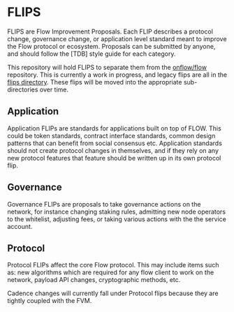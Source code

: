 # FLIPS
FLIPS are Flow Improvement Proposals. Each FLIP describes a protocol change, governance change, or application level standard meant to improve the Flow protocol or ecosystem. Proposals can be submitted by anyone, and should follow the [TDB] style guide for each category.

This repository will hold FLIPS to separate them from the [onflow/flow](https://github.com/onflow/flow/tree/master/flips) repository. This is currently a work in progress, and legacy flips are all in the [flips directory](https://github.com/onflow/flips/tree/main/flips). These flips will be moved into the appropriate sub-directories over time.

## Application
Application FLIPs are standards for applications built on top of FLOW. This could be token standards, contract interface standards, common design patterns that can benefit from social consensus etc. Application standards should not create protocol changes in themselves, and if they rely on any new protocol features that feature should be written up in its own protocol flip.

## Governance
Governance FLIPs are proposals to take governance actions on the network, for instance changing staking rules, admitting new node operators to the whitelist, adjusting fees, or taking various actions with the the service account.

## Protocol
Protocol FLIPs affect the core Flow protocol. This may include items such as: new algorithms which are required for any flow client to work on the network, payload API changes, cryptographic methods, etc.

Cadence changes will currently fall under Protocol flips because they are tightly coupled with the FVM.
